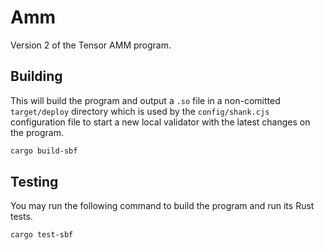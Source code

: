 # Amm

Version 2 of the Tensor AMM program.

## Building

This will build the program and output a `.so` file in a non-comitted `target/deploy` directory which is used by the `config/shank.cjs` configuration file to start a new local validator with the latest changes on the program.

```sh
cargo build-sbf
```

## Testing

You may run the following command to build the program and run its Rust tests.

```sh
cargo test-sbf
```
